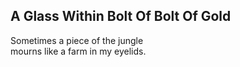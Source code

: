 A Glass Within Bolt Of Bolt Of Gold
-----------------------------------
Sometimes a piece of the jungle  
mourns like a farm in my eyelids.  
